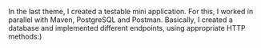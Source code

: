 
In the last theme, I created a testable mini application. For this, I worked in parallel with Maven, PostgreSQL and Postman. Basically, I created a database and implemented different endpoints, using appropriate HTTP methods:)